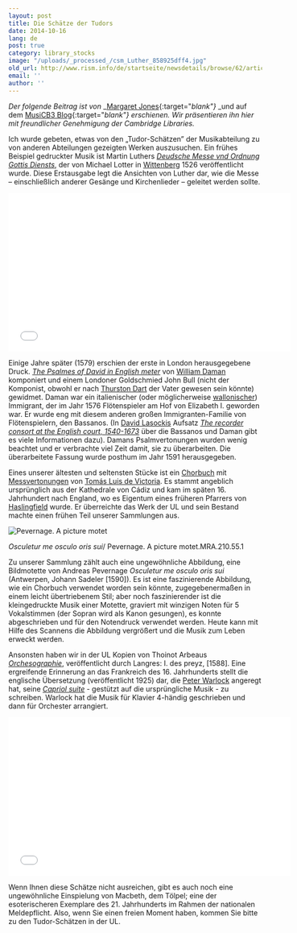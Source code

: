 ```yaml
---
layout: post
title: Die Schätze der Tudors
date: 2014-10-16
lang: de
post: true
category: library_stocks
image: "/uploads/_processed_/csm_Luther_858925dff4.jpg"
old_url: http://www.rism.info/de/startseite/newsdetails/browse/62/article/64/tudor-treasures.html
email: ''
author: ''
---
```



_Der folgende Beitrag ist von_ _[Margaret Jones](http://musicb3.wordpress.com/author/mj263/){:target="_blank"}_ _und auf dem [MusiCB3 Blog](http://musicb3.wordpress.com/2014/09/05/tudor-treasures/){:target="_blank"} erschienen. Wir präsentieren ihn hier mit freundlicher Genehmigung der Cambridge Libraries._

Ich wurde gebeten, etwas von den „Tudor-Schätzen” der Musikabteilung zu von anderen Abteilungen gezeigten Werken auszusuchen. Ein frühes Beispiel gedruckter Musik ist Martin Luthers _[Deudsche Messe vnd Ordnung Gottis Diensts](http://ul-newton.lib.cam.ac.uk/vwebv/holdingsInfo?bibId=3772428)_, der von Michael Lotter in [Wittenberg](http://en.wikipedia.org/wiki/Wittenberg) 1526 veröffentlicht wurde. Diese Erstausgabe legt die Ansichten von Luther dar, wie die Messe – einschließlich anderer Gesänge und Kirchenlieder – geleitet werden sollte.

<iframe width="560" height="315" src="//www.youtube.com/embed/W77p6CGgaWE" frameborder="0" allowfullscreen></iframe>



Einige Jahre später (1579) erschien der erste in London herausgegebene Druck. _[The Psalmes of David in English meter](http://ul-newton.lib.cam.ac.uk/vwebv/holdingsInfo?bibId=3543479)_ von [William Daman](http://papalin.yas.mu/W069/) komponiert und einem Londoner Goldschmied John Bull (nicht der Komponist, obwohl er nach [Thurston Dart](http://musicb3.wordpress.com/2013/03/15/robert-thurston-dart/) der Vater gewesen sein könnte) gewidmet. Daman war ein italienischer (oder möglicherweise [wallonischer](http://en.wikipedia.org/wiki/Walloons)) Immigrant, der im Jahr 1576 Flötenspieler am Hof von Elizabeth I. geworden war. Er wurde eng mit diesem anderen großen Immigranten-Familie von Flötenspielern, den Bassanos. (In [David Lasockis](http://www.instantharmony.net/Music/about.php) Aufsatz _[The recorder consort at the English court, 1540-1673](http://www.instantharmony.net/Music/AR-08-84.pdf)_ über die Bassanos und Daman gibt es viele Informationen dazu). Damans Psalmvertonungen wurden wenig beachtet und er verbrachte viel Zeit damit, sie zu überarbeiten. Die überarbeitete Fassung wurde posthum im Jahr 1591 herausgegeben.

Eines unserer ältesten und seltensten Stücke ist ein [Chorbuch](http://ul-newton.lib.cam.ac.uk/vwebv/holdingsInfo?bibId=4167893) mit [Messvertonungen](http://www.allmusic.com/composition/missa-o-quam-gloriosum-for-4-voices-mc0002362442) von [Tomás Luis de Victoria](http://en.wikipedia.org/wiki/Tom%C3%A1s_Luis_de_Victoria). Es stammt angeblich ursprünglich aus der Kathedrale von Cádiz und kam im späten 16. Jahrhundert nach England, wo es Eigentum eines früheren Pfarrers von [Haslingfield](http://haslingfieldvillage.co.uk/about-haslingfield/) wurde. Er überreichte das Werk der UL und sein Bestand machte einen frühen Teil unserer Sammlungen aus.

![Pevernage. A picture motet](http://musicb3.files.wordpress.com/2014/09/001.jpg?w=640&h=445)

_Osculetur me osculo oris sui_/ Pevernage. A picture motet.MRA.210.55.1



Zu unserer Sammlung zählt auch eine ungewöhnliche Abbildung, eine Bildmotette von Andreas Pevernage _Osculetur me osculo oris sui_ (Antwerpen, Johann Sadeler [1590]). Es ist eine faszinierende Abbildung, wie ein Chorbuch verwendet worden sein könnte, zugegebenermaßen in einem leicht übertriebenem Stil; aber noch faszinierender ist die kleingedruckte Musik einer Motette, graviert mit winzigen Noten für 5 Vokalstimmen (der Sopran wird als Kanon gesungen), es konnte abgeschrieben und für den Notendruck verwendet werden. Heute kann mit Hilfe des Scannens die Abbildung vergrößert und die Musik zum Leben erweckt werden.

Ansonsten haben wir in der UL Kopien von Thoinot Arbeaus _[Orchesographie](http://ul-newton.lib.cam.ac.uk/vwebv/holdingsInfo?bibId=3879479)_, veröffentlicht durch Langres: I. des preyz, [1588]. Eine ergreifende Erinnerung an das Frankreich des 16. Jahrhunderts stellt die englische Übersetzung (veröffentlicht 1925) dar, die [Peter Warlock](http://www.bl.uk/whatson/events/event164410.html) angeregt hat, seine _[Capriol suite](http://ul-newton.lib.cam.ac.uk/vwebv/holdingsInfo?bibId=1068451)_ - gestützt auf die ursprüngliche Musik - zu schreiben. Warlock hat die Musik für Klavier 4-händig geschrieben und dann für Orchester arrangiert.



<iframe width="560" height="315" src="//www.youtube.com/embed/ipqPXnwsZHs" frameborder="0" allowfullscreen></iframe>



Wenn Ihnen diese Schätze nicht ausreichen, gibt es auch noch eine ungewöhnliche Einspielung von Macbeth, dem Tölpel; eine der esoterischeren Exemplare des 21. Jahrhunderts im Rahmen der nationalen Meldepflicht. Also, wenn Sie einen freien Moment haben, kommen Sie bitte zu den Tudor-Schätzen in der UL.



<script type="text/javascript">var switchTo5x=true;</script><script type="text/javascript" src="http://w.sharethis.com/button/buttons.js"></script><script type="text/javascript">stLight.options({publisher: "9b601438-1ce1-49d8-bfd7-9cff5df54c17", doNotHash: false, doNotCopy: false, hashAddressBar: false});</script>
